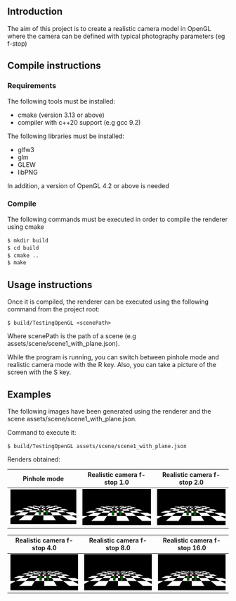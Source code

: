 ## Introduction
The aim of this project is to create a realistic camera model in OpenGL where the camera can be defined with typical photography parameters (eg f-stop)

## Compile instructions
### Requirements
The following tools must be installed:
- cmake (version 3.13 or above)
- compiler with c++20 support (e.g gcc 9.2)

The following libraries must be installed:
- glfw3
- glm
- GLEW
- libPNG

In addition, a version of OpenGL 4.2 or above is needed

### Compile
The following commands must be executed in order to compile the renderer using cmake

```bash
$ mkdir build
$ cd build
$ cmake ..
$ make
```

## Usage instructions
Once it is compiled, the renderer can be executed using the following command from the project root:

```
$ build/TestingOpenGL <scenePath>
```

Where scenePath is the path of a scene (e.g assets/scene/scene1_with_plane.json).

While the program is running, you can switch between pinhole mode and realistic camera mode with the R key. Also, you can take a picture of the screen with the S key.

## Examples
The following images have been generated using the renderer and the scene assets/scene/scene1_with_plane.json.

Command to execute it:

```
$ build/TestingOpenGL assets/scene/scene1_with_plane.json
```

Renders obtained:

Pinhole mode | Realistic camera f-stop 1.0 |  Realistic camera f-stop 2.0
:-------------------------:|:-------------------------:|:-------------------------:
![Pinhole mode](art/example_image_pinhole.png) |  ![Realistic camera f-stop 1.0](art/example_image_f_stop_1.png) | ![Realistic camera f-stop 2.0](art/example_image_f_stop_2.png)

Realistic camera f-stop 4.0 | Realistic camera f-stop 8.0 |  Realistic camera f-stop 16.0
:-------------------------:|:-------------------------:|:-------------------------:
![Realistic camera f-stop 4.0](art/example_image_f_stop_4.png) |  ![Realistic camera f-stop 8.0](art/example_image_f_stop_8.png) | ![Realistic camera f-stop 16.0](art/example_image_f_stop_16.png)